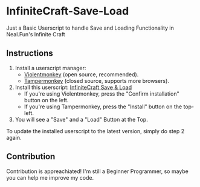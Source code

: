 # InfiniteCraft-Save-Load
Just a Basic Userscript to handle Save and Loading Functionality in Neal.Fun's Infinite Craft

## Instructions

1. Install a userscript manager:
   - [Violentmonkey](https://violentmonkey.github.io/) (open source, recommended).
   - [Tampermonkey](https://tampermonkey.net/) (closed source, supports more browsers).
2. Install this userscript: [InfiniteCraft Save & Load](https://github.com/LetsSmash/InfiniteCraft-Save-Load/raw/main/InfiniteCraft%20Load%20&%20Save.user.js)
   - If you're using Violentmonkey, press the "Confirm installation" button on the left.
   - If you're using Tampermonkey, press the "Install" button on the top-left.
3. You will see a "Save" and a "Load" Button at the Top.

To update the installed userscript to the latest version, simply do step 2 again.

## Contribution
Contribution is appreachiated! I'm still a Beginner Programmer, so maybe you can help me improve my code.

